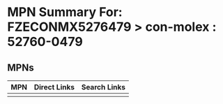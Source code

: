 



# MPN Summary For: FZECONMX5276479 > con-molex : 52760-0479

## MPNs
  

|MPN|Direct Links|Search Links|
| :--- | :--- | :--- |
||||
